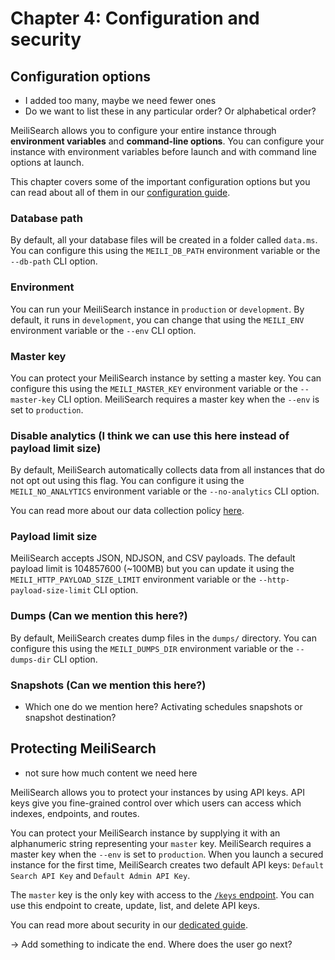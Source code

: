 # Chapter 4: Configuration and security

## Configuration options

- I added too many, maybe we need fewer ones
- Do we want to list these in any particular order? Or alphabetical order?

MeiliSearch allows you to configure your entire instance through **environment variables** and **command-line options**. You can configure your instance with environment variables before launch and with command line options at launch.

This chapter covers some of the important configuration options but you can read about all of them in our [configuration guide](/reference/features/configuration.md).

### Database path

By default, all your database files will be created in a folder called `data.ms`. You can configure this using the `MEILI_DB_PATH` environment variable or the `--db-path` CLI option.

### Environment

You can run your MeiliSearch instance in `production` or `development`. By default, it runs in `development`, you can change that using the `MEILI_ENV` environment variable or the `--env` CLI option.

### Master key

You can protect your MeiliSearch instance by setting a master key. You can configure this using the `MEILI_MASTER_KEY` environment variable or the `--master-key` CLI option. MeiliSearch requires a master key when the `--env` is set to `production`.

### Disable analytics (I think we can use this here instead of payload limit size)

By default, MeiliSearch automatically collects data from all instances that do not opt out using this flag. You can configure it using the `MEILI_NO_ANALYTICS` environment variable or the `--no-analytics` CLI option.

You can read more about our data collection policy [here](/learn/what_is_meilisearch/telemetry.md).

### Payload limit size

MeiliSearch accepts JSON, NDJSON, and CSV payloads. The default payload limit is 104857600 (~100MB) but you can update it using the `MEILI_HTTP_PAYLOAD_SIZE_LIMIT` environment variable or the `--http-payload-size-limit` CLI option.

### Dumps (Can we mention this here?)

By default, MeiliSearch creates dump files in the `dumps/` directory. You can configure this using the `MEILI_DUMPS_DIR` environment variable or the `--dumps-dir` CLI option.

### Snapshots (Can we mention this here?)

- Which one do we mention here? Activating schedules snapshots or snapshot destination?

## Protecting MeiliSearch

- not sure how much content we need here

MeiliSearch allows you to protect your instances by using API keys. API keys give you fine-grained control over which users can access which indexes, endpoints, and routes.

You can protect your MeiliSearch instance by supplying it with an alphanumeric string representing your `master` key. MeiliSearch requires a master key when the `--env` is set to `production`. When you launch a secured instance for the first time, MeiliSearch creates two default API keys: `Default Search API Key` and `Default Admin API Key`.

The `master` key is the only key with access to the [`/keys` endpoint](/reference/api/keys.md). You can use this endpoint to create, update, list, and delete API keys.

You can read more about security in our [dedicated guide](/reference/features/authentication.md).

-> Add something to indicate the end. Where does the user go next?
